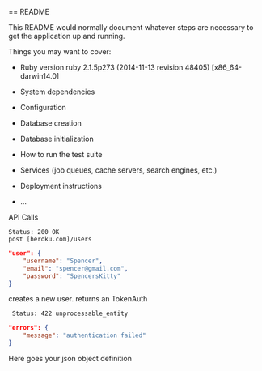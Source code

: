 == README

This README would normally document whatever steps are necessary to get the
application up and running.

Things you may want to cover:

* Ruby version
ruby 2.1.5p273 (2014-11-13 revision 48405) [x86_64-darwin14.0]
* System dependencies

* Configuration

* Database creation

* Database initialization

* How to run the test suite

* Services (job queues, cache servers, search engines, etc.)

* Deployment instructions

* ...

API Calls
<pre>
<code>Status: 200 OK
post [heroku.com]/users</code>
</pre>
```json
"user": { 
	"username": "Spencer", 
	"email": "spencer@gmail.com",
	"password": "SpencersKitty"
}
```

creates a new user. returns an TokenAuth
<pre>
<code> Status: 422 unprocessable_entity </code>
</pre>
```json
"errors": {
	"message": "authentication failed"
}
```

Here goes your json object definition

